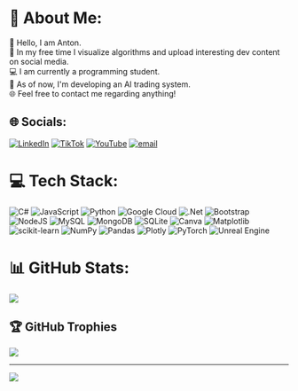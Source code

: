 # 💫 About Me:
👋 Hello, I am Anton.<br>🎥 In my free time I visualize algorithms and upload interesting dev content on social media.<br>💻 I am currently a programming student.<br>🤖 As of now, I'm developing an AI trading system.<br>🌐 Feel free to contact me regarding anything!


## 🌐 Socials:
[![LinkedIn](https://img.shields.io/badge/LinkedIn-%230077B5.svg?logo=linkedin&logoColor=white)](https://linkedin.com/in/anton-donev) [![TikTok](https://img.shields.io/badge/TikTok-%23000000.svg?logo=TikTok&logoColor=white)](https://tiktok.com/@donev.dev) [![YouTube](https://img.shields.io/badge/YouTube-%23FF0000.svg?logo=YouTube&logoColor=white)](https://youtube.com/@donevdev) [![email](https://img.shields.io/badge/Email-D14836?logo=gmail&logoColor=white)](mailto:antondonevv@gmail.com) 

# 💻 Tech Stack:
![C#](https://img.shields.io/badge/c%23-%23239120.svg?style=flat&logo=csharp&logoColor=white) ![JavaScript](https://img.shields.io/badge/javascript-%23323330.svg?style=flat&logo=javascript&logoColor=%23F7DF1E) ![Python](https://img.shields.io/badge/python-3670A0?style=flat&logo=python&logoColor=ffdd54) ![Google Cloud](https://img.shields.io/badge/GoogleCloud-%234285F4.svg?style=flat&logo=google-cloud&logoColor=white) ![.Net](https://img.shields.io/badge/.NET-5C2D91?style=flat&logo=.net&logoColor=white) ![Bootstrap](https://img.shields.io/badge/bootstrap-%238511FA.svg?style=flat&logo=bootstrap&logoColor=white) ![NodeJS](https://img.shields.io/badge/node.js-6DA55F?style=flat&logo=node.js&logoColor=white) ![MySQL](https://img.shields.io/badge/mysql-4479A1.svg?style=flat&logo=mysql&logoColor=white) ![MongoDB](https://img.shields.io/badge/MongoDB-%234ea94b.svg?style=flat&logo=mongodb&logoColor=white) ![SQLite](https://img.shields.io/badge/sqlite-%2307405e.svg?style=flat&logo=sqlite&logoColor=white) ![Canva](https://img.shields.io/badge/Canva-%2300C4CC.svg?style=flat&logo=Canva&logoColor=white) ![Matplotlib](https://img.shields.io/badge/Matplotlib-%23ffffff.svg?style=flat&logo=Matplotlib&logoColor=black) ![scikit-learn](https://img.shields.io/badge/scikit--learn-%23F7931E.svg?style=flat&logo=scikit-learn&logoColor=white) ![NumPy](https://img.shields.io/badge/numpy-%23013243.svg?style=flat&logo=numpy&logoColor=white) ![Pandas](https://img.shields.io/badge/pandas-%23150458.svg?style=flat&logo=pandas&logoColor=white) ![Plotly](https://img.shields.io/badge/Plotly-%233F4F75.svg?style=flat&logo=plotly&logoColor=white) ![PyTorch](https://img.shields.io/badge/PyTorch-%23EE4C2C.svg?style=flat&logo=PyTorch&logoColor=white) ![Unreal Engine](https://img.shields.io/badge/unrealengine-%23313131.svg?style=flat&logo=unrealengine&logoColor=white)
# 📊 GitHub Stats:
![](https://github-readme-stats.vercel.app/api?username=AntonDonev&theme=dark&hide_border=false&include_all_commits=true&count_private=true)<br/>

## 🏆 GitHub Trophies
![](https://github-profile-trophy.vercel.app/?username=AntonDonev&theme=tokyonight&no-frame=false&no-bg=false&margin-w=4)

---
 [![](https://visitcount.itsvg.in/api?id=AntonDonev&icon=0&color=0)](https://visitcount.itsvg.in)

<!-- Proudly created with GPRM ( https://gprm.itsvg.in ) -->
